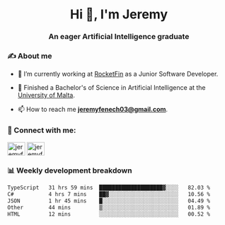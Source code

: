 <h1 align="center">Hi 👋, I'm Jeremy</h1>
<h3 align="center">An eager Artificial Intelligence graduate</h3>

<h3 align="left">✍ About me</h3>

- 🔭 I’m currently working at [RocketFin](https://rocketfin.co) as a Junior Software Developer.

- 🌱 Finished a Bachelor's of Science in Artificial Intelligence at the [University of Malta](https://www.linkedin.com/school/university-of-malta/).

- 📫 How to reach me **jeremyfenech03@gmail.com**.

<h3 align="left">🔗 Connect with me:</h3>
<p align="left">
<a href="https://linkedin.com/in/jeremyfenech" target="blank"><img align="center" src="https://raw.githubusercontent.com/rahuldkjain/github-profile-readme-generator/master/src/images/icons/Social/linked-in-alt.svg" alt="jeremyfenech" height="30" width="40" /></a>
<a href="https://www.leetcode.com/jeremyfen" target="blank"><img align="center" src="https://raw.githubusercontent.com/rahuldkjain/github-profile-readme-generator/master/src/images/icons/Social/leet-code.svg" alt="jeremyfen" height="30" width="40" /></a>
</p>


<h3 align="left">📊 Weekly development breakdown</h3>

<!--START_SECTION:waka-->

```txt
TypeScript   31 hrs 59 mins  ████████████████████▓░░░░   82.03 %
C#           4 hrs 7 mins    ██▓░░░░░░░░░░░░░░░░░░░░░░   10.56 %
JSON         1 hr 45 mins    █░░░░░░░░░░░░░░░░░░░░░░░░   04.49 %
Other        44 mins         ▒░░░░░░░░░░░░░░░░░░░░░░░░   01.89 %
HTML         12 mins         ░░░░░░░░░░░░░░░░░░░░░░░░░   00.52 %
```

<!--END_SECTION:waka-->
